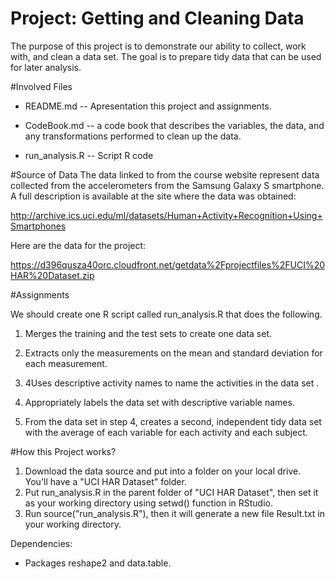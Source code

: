 # Project: Getting and Cleaning Data
The purpose of this project is to demonstrate our ability to collect, work with, and clean a data set. The goal is to prepare tidy data that can be used for later analysis. 

#Involved Files
- README.md -- Apresentation this project and assignments.

- CodeBook.md -- a code book that describes the variables, the data, and any transformations performed to clean up the data.

- run_analysis.R -- Script R code

#Source of Data
The data linked to from the course website represent data collected from the accelerometers from the Samsung Galaxy S smartphone. A full description is available at the site where the data was obtained: 

http://archive.ics.uci.edu/ml/datasets/Human+Activity+Recognition+Using+Smartphones 

Here are the data for the project: 

https://d396qusza40orc.cloudfront.net/getdata%2Fprojectfiles%2FUCI%20HAR%20Dataset.zip 

#Assignments

We should create one R script called run_analysis.R that does the following. 

1. Merges the training and the test sets to create one data set.

2. Extracts only the measurements on the mean and standard deviation for each measurement. 

3. 4Uses descriptive activity names to name the activities in the data set
.
4. Appropriately labels the data set with descriptive variable names. 

5. From the data set in step 4, creates a second, independent tidy data set with the average of each variable for each activity and each subject.

#How this Project works?

1. Download the data source and put into a folder on your local drive. You'll have a "UCI HAR Dataset" folder.
2. Put run_analysis.R in the parent folder of "UCI HAR Dataset", then set it as your working directory using setwd() function in RStudio.
3. Run source("run_analysis.R"), then it will generate a new file Result.txt in your working directory.

Dependencies:
- Packages reshape2 and data.table.
